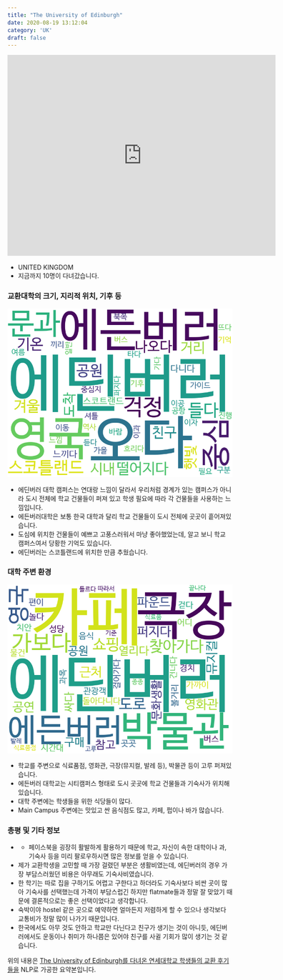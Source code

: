 ```yaml
---
title: "The University of Edinburgh"
date: 2020-08-19 13:12:04
category: 'UK'
draft: false
---
```


<iframe
width="600"
height="450"
frameborder="0" style="border:0"
src="https://www.google.com/maps/embed/v1/place?key=AIzaSyC9e1AME-pVmWC4hBpFdu5S4dKzyepa3HQ&q=The+University+of+Edinburgh&center=55.94451579999999,-3.1892412999999995&zoom=14" allowfullscreen>
</iframe>

* UNITED KINGDOM
* 지금까지 10명이 다녀갔습니다. 

### 교환대학의 크기, 지리적 위치, 기후 등

![gen_info-WordCloud](../univ_wordclouds_okt/gen_info/GB000034_gen_info_okt.png)

* 에딘버러 대학 캠퍼스는 연대랑 느낌이 달라서 우리처럼 경계가 있는 캠퍼스가 아니라 도시 전체에 학교 건물들이 퍼져 있고 학생 필요에 따라 각 건물들을 사용하는 느낌입니다.
* 에든버러대학은 보통 한국 대학과 달리 학교 건물들이 도시 전체에 곳곳이 흩어져있습니다.
* 도심에 위치한 건물들이 예쁘고 고풍스러워서 마냥 좋아했었는데, 알고 보니 학교 캠퍼스여서 당황한 기억도 있습니다.
* 에딘버러는 스코틀랜드에 위치한 만큼 추웠습니다.


### 대학 주변 환경

![env_info-WordCloud](../univ_wordclouds_okt/env_info/GB000034_env_info_okt.png)

* 학교를 주변으로 식료품점, 영화관, 극장(뮤지컬, 발레 등), 박물관 등이 고루 퍼져있습니다.
* 에든버러 대학교는 시티캠퍼스 형태로 도시 곳곳에 학교 건물들과 기숙사가 위치해 있습니다.
* 대학 주변에는 학생들을 위한 식당들이 많다.
* Main Campus 주변에는 맛있고 싼 음식점도 많고, 카페, 펍이나 바가 많습니다.


### 총평 및 기타 정보 
* - 페이스북을 굉장히 활발하게 활용하기 때문에 학교, 자신이 속한 대학이나 과, 기숙사 등을 미리 팔로우하시면 많은 정보를 얻을 수 있습니다.
* 제가 교환학생을 고민할 때 가장 걸렸던 부분은 생활비였는데, 에딘버러의 경우 가장 부담스러웠던 비용은 아무래도 기숙사비였습니다.
* 한 학기는 따로 집을 구하기도 어렵고 구한다고 하더라도 기숙사보다 비싼 곳이 많아 기숙사를 선택했는데 가격이 부담스럽긴 하지만 flatmate들과 정말 잘 맞았기 때문에 결론적으로는 좋은 선택이었다고 생각합니다.
* 숙박이야 hostel 같은 곳으로 예약하면 얼마든지 저렴하게 할 수 있으나 생각보다 교통비가 정말 많이 나가기 때문입니다.
* 한국에서도 아무 것도 안하고 학교만 다닌다고 친구가 생기는 것이 아니듯, 에딘버러에서도 운동이나 취미가 하나쯤은 있어야 친구를 사귈 기회가 많이 생기는 것 같습니다.


위의 내용은 [The University of Edinburgh를 다녀온 연세대학교 학생들의 교환 후기들을](http://oia.yonsei.ac.kr/partner/expReport.asp?ucode=GB000034&bgbn=A) NLP로 가공한 요약본입니다. 
